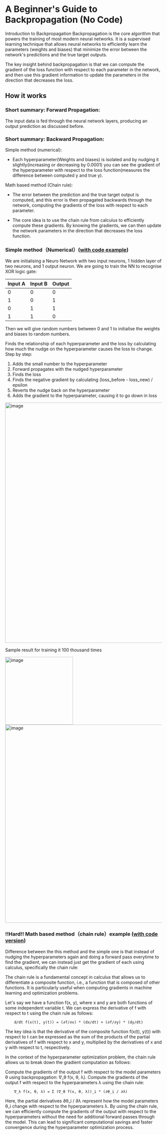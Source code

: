 # A Beginner's Guide to Backpropagation (No Code)
Introduction to Backpropagation
Backpropagation is the core algorithm that powers the training of most modern neural networks. It is a supervised learning technique that allows neural networks to efficiently learn the parameters (weights and biases) that minimize the error between the network's predictions and the true target outputs.

The key insight behind backpropagation is that we can compute the gradient of the loss function with respect to each parameter in the network, and then use this gradient information to update the parameters in the direction that decreases the loss.

## How it works

### Short summary: Forward Propagation: 
The input data is fed through the neural network layers, producing an output prediction as discussed before.

### Short summary: Backward Propagation: 
Simple method (numerical):

- Each hyperparameter(Weights and biases) is isolated and by nudging it slightly(increasing or decreasing by 0.0001) you can see the gradient of the hyperparameter with respect to the loss function(measures the difference between computed y and true y).

Math based method (Chain rule):

- The error between the prediction and the true target output is computed, and this error is then propagated backwards through the network, computing the gradients of the loss with respect to each parameter.

- The core idea is to use the chain rule from calculus to efficiently compute these gradients. By knowing the gradients, we can then update the network parameters in the direction that decreases the loss function.

### Simple method（Numerical）([with code example](https://github.com/623637719/The-Democratization-of-AI/blob/main/2.Deep%20learning/Backward%20Propagation/with%20code/Readme.md)) 

We are initialising a Neuro Network with two input neurons, 1 hidden layer of two neurons, and 1 output neuron.
We are going to train the NN to recognise XOR logic gate:

| Input A     | Input B     | Output   |
| ----------- | ----------- | -------- |
| 0           | 0           | 0        |
| 1           | 0           | 1        |
| 0           | 1           | 1        |
| 1           | 1           | 0        |
        
Then we will give random numbers between 0 and 1 to initialise the weights and biases to random numbers. 

Finds the relationship of each hyperparameter and the loss by calculating how much the nudge on the hyperparameter causes the loss to change. Step by step:

1. Adds the small number to the hyperparameter
2. Forward propagates with the nudged hyperparameter
3. Finds the loss
4. Finds the negative gradient by calculating (loss_before - loss_new) / epsilon
5. Reverts the nudge back on the hyperparameter
6. Adds the gradient to the hyperparameter, causing it to go down in loss

<img width="773" alt="image" src="https://github.com/user-attachments/assets/b61bb0f4-cca5-4e1b-a615-f0e2afaf146c">

Sample result for training it 100 thousand times

<img width="218" alt="image" src="https://github.com/user-attachments/assets/1be45cc4-bacd-4669-98c6-f00b08a94e85">

<img width="637" alt="image" src="https://github.com/user-attachments/assets/b9cc049b-805b-41db-aec0-ff44814529b7">

### !!Hard!! Math based method（chain rule）example ([with code version]()) 

Difference between the this method and the simple one is that instead of nudging the hyperparameters again and doing a forward pass everytime to find the gradient, we can instead just get the gradient of each using calculus, specifically the chain rule:

The chain rule is a fundamental concept in calculus that allows us to differentiate a composite function, i.e., a function that is composed of other functions. It is particularly useful when computing gradients in machine learning and optimization problems.

Let's say we have a function f(x, y), where x and y are both functions of some independent variable t. We can express the derivative of f with respect to t using the chain rule as follows:

        d/dt f(x(t), y(t)) = (∂f/∂x) * (dx/dt) + (∂f/∂y) * (dy/dt)

The key idea is that the derivative of the composite function f(x(t), y(t)) with respect to t can be expressed as the sum of the products of the partial derivatives of f with respect to x and y, multiplied by the derivatives of x and y with respect to t, respectively.

In the context of the hyperparameter optimization problem, the chain rule allows us to break down the gradient computation as follows:

Compute the gradients of the output f with respect to the model parameters θ using backpropagation: ∇_θ f(x, θ, λ).
Compute the gradients of the output f with respect to the hyperparameters λ using the chain rule:

        ∇_λ f(x, θ, λ) = Σ (∇_θ f(x, θ, λ))_i * (∂θ_i / ∂λ)

Here, the partial derivatives ∂θ_i / ∂λ represent how the model parameters θ_i change with respect to the hyperparameters λ.
By using the chain rule, we can efficiently compute the gradients of the output with respect to the hyperparameters without the need for additional forward passes through the model. This can lead to significant computational savings and faster convergence during the hyperparameter optimization process.
